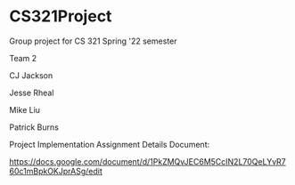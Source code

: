 # CS321Project
Group project for CS 321 Spring '22 semester

Team 2

CJ Jackson

Jesse Rheal

Mike Liu

Patrick Burns


Project Implementation Assignment Details Document:

https://docs.google.com/document/d/1PkZMQvJEC6M5CcIN2L70QeLYvR760c1mBpkOKJprASg/edit
